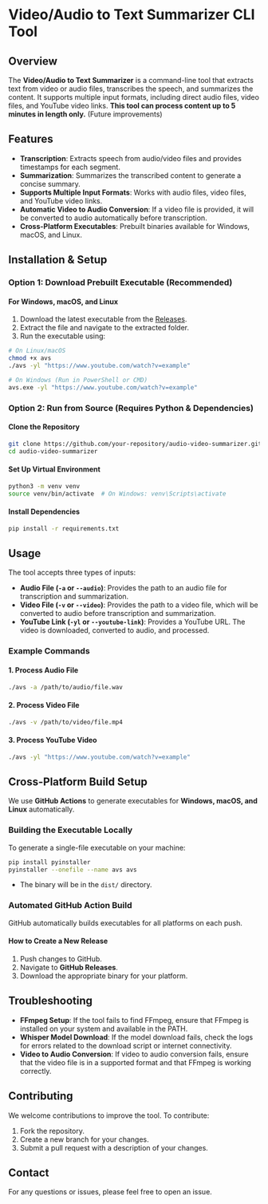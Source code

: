 # Video/Audio to Text Summarizer CLI Tool

## Overview

The **Video/Audio to Text Summarizer** is a command-line tool that extracts text from video or audio files, transcribes the speech, and summarizes the content. It supports multiple input formats, including direct audio files, video files, and YouTube video links.
**This tool can process content up to 5 minutes in length only.** (Future improvements)

## Features

- **Transcription**: Extracts speech from audio/video files and provides timestamps for each segment.
- **Summarization**: Summarizes the transcribed content to generate a concise summary.
- **Supports Multiple Input Formats**: Works with audio files, video files, and YouTube video links.
- **Automatic Video to Audio Conversion**: If a video file is provided, it will be converted to audio automatically before transcription.
- **Cross-Platform Executables**: Prebuilt binaries available for Windows, macOS, and Linux.

## Installation & Setup

### Option 1: Download Prebuilt Executable (Recommended)

#### **For Windows, macOS, and Linux**

1. Download the latest executable from the [Releases](https://github.com/your-repository/audio-video-summarizer/releases).
2. Extract the file and navigate to the extracted folder.
3. Run the executable using:

```sh
# On Linux/macOS
chmod +x avs
./avs -yl "https://www.youtube.com/watch?v=example"

# On Windows (Run in PowerShell or CMD)
avs.exe -yl "https://www.youtube.com/watch?v=example"
```

### Option 2: Run from Source (Requires Python & Dependencies)

#### **Clone the Repository**

```bash
git clone https://github.com/your-repository/audio-video-summarizer.git
cd audio-video-summarizer
```

#### **Set Up Virtual Environment**

```bash
python3 -m venv venv
source venv/bin/activate  # On Windows: venv\Scripts\activate
```

#### **Install Dependencies**

```bash
pip install -r requirements.txt
```

## Usage

The tool accepts three types of inputs:

- **Audio File (`-a` or `--audio`)**: Provides the path to an audio file for transcription and summarization.
- **Video File (`-v` or `--video`)**: Provides the path to a video file, which will be converted to audio before transcription and summarization.
- **YouTube Link (`-yl` or `--youtube-link`)**: Provides a YouTube URL. The video is downloaded, converted to audio, and processed.

### Example Commands

#### 1. Process Audio File

```bash
./avs -a /path/to/audio/file.wav
```

#### 2. Process Video File

```bash
./avs -v /path/to/video/file.mp4
```

#### 3. Process YouTube Video

```bash
./avs -yl "https://www.youtube.com/watch?v=example"
```

## Cross-Platform Build Setup

We use **GitHub Actions** to generate executables for **Windows, macOS, and Linux** automatically.

### **Building the Executable Locally**

To generate a single-file executable on your machine:

```sh
pip install pyinstaller
pyinstaller --onefile --name avs avs
```

- The binary will be in the `dist/` directory.

### **Automated GitHub Action Build**

GitHub automatically builds executables for all platforms on each push.

#### **How to Create a New Release**

1. Push changes to GitHub.
2. Navigate to **GitHub Releases**.
3. Download the appropriate binary for your platform.

## Troubleshooting

- **FFmpeg Setup**: If the tool fails to find FFmpeg, ensure that FFmpeg is installed on your system and available in the PATH.
- **Whisper Model Download**: If the model download fails, check the logs for errors related to the download script or internet connectivity.
- **Video to Audio Conversion**: If video to audio conversion fails, ensure that the video file is in a supported format and that FFmpeg is working correctly.

## Contributing

We welcome contributions to improve the tool. To contribute:

1. Fork the repository.
2. Create a new branch for your changes.
3. Submit a pull request with a description of your changes.

## Contact

For any questions or issues, please feel free to open an issue.
